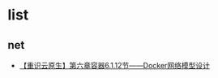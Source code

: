 # list
## net
- [【重识云原生】第六章容器6.1.12节——Docker网络模型设计](https://blog.csdn.net/junbaozi/article/details/126752929)